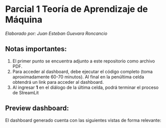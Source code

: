 # Parcial 1 Teoría de Aprendizaje de Máquina

*Elaborado por: Juan Esteban Guevara Roncancio*

## **Notas importantes:**
1. El primer punto se encuentra adjunto a este repositorio como archivo PDF.
2. Para acceder al dashboard, debe ejecutar el código completo (toma aproximadamente 60-70 minutos). 
Al final en la penúltima celda obtendrá un link para acceder al dashboard.
3. Al ingresar **1** en el diálogo de la última celda, podrá terminar el proceso de StreamLit

## Preview dashboard:
El dashboard generado cuenta con las siguientes vistas de forma relevante:
